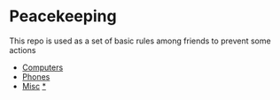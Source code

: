 # Peacekeeping
This repo is used as a set of basic rules among friends to prevent some actions
*  [Computers](https://github.com/Chauvesourepi/Peacekeeping/blob/master/1-Computer.md)
*  [Phones](https://github.com/Chauvesourepi/Peacekeeping/blob/master/2-Phones.md)
*  [Misc](https://github.com/Chauvesourepi/Peacekeeping/blob/master/3-Misc.md)
[*](https://github.com/Chauvesourepi/Peacekeeping/issues/1)
